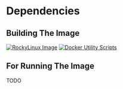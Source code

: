 # Dependencies

## Building The Image
[![RockyLinux Image](https://img.shields.io/badge/rockylinux-8.5-blue)](https://hub.docker.com/_/rockylinux)
[![Docker Utility Scripts](https://img.shields.io/badge/docker%20utils-0.2.2--beta-blue)](https://github.com/deepworks-net/docker-utils/releases/tag/v0.2.2-beta)

## For Running The Image
TODO